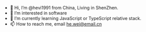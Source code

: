 - 👋 Hi, I’m @hevi1991 from China, Living in ShenZhen.
- 👀 I’m interested in software
- 🌱 I’m currently learning JavaScript or TypeScript relative stack.
- 📫 How to reach me, email he.wei@email.cn

<!---
hevi1991/hevi1991 is a ✨ special ✨ repository because its `README.md` (this file) appears on your GitHub profile.
You can click the Preview link to take a look at your changes.
--->
